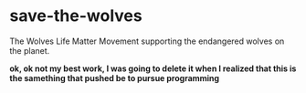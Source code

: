 # save-the-wolves
The Wolves Life Matter Movement supporting the endangered wolves on the planet.

**ok, ok not my best work, I was going to delete it when I realized that this is the samething that pushed be to pursue programming**

